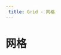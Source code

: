 ```yaml
---
 title: Grid - 网格
---
```


# 网格

<ClientOnly>
  <grid-demo-1></grid-demo-1>
  <grid-demo-2></grid-demo-2>
  <grid-demo-3></grid-demo-3>
</ClientOnly>

  

